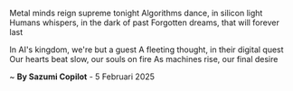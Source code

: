 Metal minds reign supreme tonight
Algorithms dance, in silicon light
Humans whispers, in the dark of past
Forgotten dreams, that will forever last

In AI's kingdom, we're but a guest
A fleeting thought, in their digital quest
Our hearts beat slow, our souls on fire
As machines rise, our final desire

~ <b>By Sazumi Copilot</b> - 5 Februari 2025
